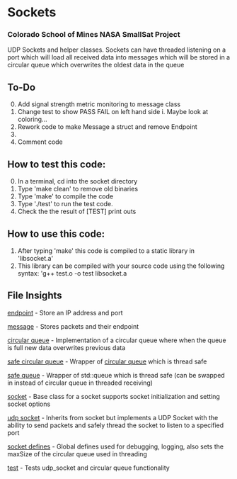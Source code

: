 # Sockets

### Colorado School of Mines NASA SmallSat Project

UDP Sockets and helper classes. Sockets can have threaded listening on a port which will load all received data into messages
which will be stored in a circular queue which overwrites the oldest data in the queue

## To-Do
0. Add signal strength metric monitoring to message class 
1. Change test to show PASS FAIL on left hand side
    i. Maybe look at coloring...
2. Rework code to make Message a struct and remove Endpoint
3. 
4. Comment code

## How to test this code:
0. In a terminal, cd into the socket directory
1. Type 'make clean' to remove old binaries
2. Type 'make' to compile the  code
3. Type './test' to run the test code. 
4. Check the the result of [TEST] print outs

## How to use this code:
1. After typing 'make' this code is compiled to a static library in 'libsocket.a'
2. This library can be compiled with your source code using the following syntax: 
  'g++ test.o -o test libsocket.a 

## File Insights
[endpoint](endpoint.h) - Store an IP address and port

[message](message.h) - Stores packets and their endpoint

[circular queue](circular_queue.h) - Implementation of a circular queue where when the queue is full new data overwrites previous data

[safe circular queue](safe_circular_queue.h) - Wrapper of [circular queue](circular_queue.h) which is thread safe

[safe queue](safe_queue.h) - Wrapper of std::queue which is thread safe (can be swapped in instead of circular queue in threaded receiving)

[socket](socket.h) - Base class for a socket supports socket initialization and setting socket options

[udp socket](udp_socket.h) - Inherits from socket but implements a UDP Socket with the ability to send packets and safely thread the socket to listen to a specified port

[socket defines](socket_defines.h) - Global defines used for debugging, logging, also sets the maxSize of the circular queue used in threading

[test](test.cc) - Tests udp_socket and circular queue functionality
